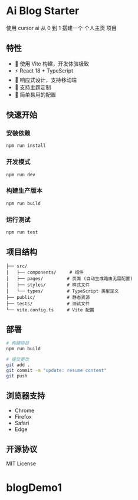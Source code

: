 # Ai Blog Starter

使用 cursor ai 从 0 到 1 搭建一个 个人主页 项目

## 特性

- 🚀 使用 Vite 构建，开发体验极致
- ⚡️ React 18 + TypeScript
- 📱 响应式设计，支持移动端
- 🎨 支持主题定制
- 🔧 简单易用的配置

## 快速开始

### 安装依赖

```bash
npm run install
```

### 开发模式

```bash
npm run dev
```

### 构建生产版本

```bash
npm run build
```

### 运行测试

```bash
npm run test
```

## 项目结构

```
├── src/
│   ├── components/     # 组件
│   ├── pages/         # 页面 (自动生成路由无需配置)
│   ├── styles/        # 样式文件
│   └── types/         # TypeScript 类型定义
├── public/            # 静态资源
├── tests/             # 测试文件
└── vite.config.ts     # Vite 配置
```

## 部署

```bash
# 构建项目
npm run build

# 提交更改
git add .
git commit -m "update: resume content"
git push
```

## 浏览器支持

- Chrome
- Firefox
- Safari
- Edge

## 开源协议

MIT License
# blogDemo1
